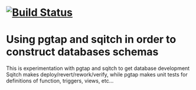 # [![Build Status](https://travis-ci.org/marcoarthur/load_osm.svg?branch=master)](https://travis-ci.org/marcoarthur/load_osm)

# Using pgtap and sqitch in order to construct databases schemas 

This is experimentation with pgtap and sqitch to get database development
Sqitch makes deploy/revert/rework/verify, while pgtap makes unit tests for
definitions of function, triggers, views, etc...
